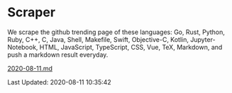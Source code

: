 # Scraper

We scrape the github trending page of these languages: Go, Rust, Python, Ruby, C++, C, Java, Shell, Makefile, Swift, Objective-C, Kotlin, Jupyter-Notebook, HTML, JavaScript, TypeScript, CSS, Vue, TeX, Markdown, and push a markdown result everyday.

[2020-08-11.md](https://github.com/yangwenmai/github-trending-backup/blob/master/2020-08-11.md)

Last Updated: 2020-08-11 10:35:42